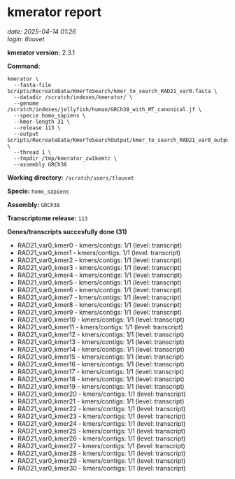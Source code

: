 # kmerator report
*date: 2025-04-14 01:26*  
*login: tlouvet*

**kmerator version:** 2.3.1

**Command:**

```
kmerator \
  --fasta-file Scripts/RecreateData/KmerToSearch/kmer_to_search_RAD21_var0.fasta \
  --datadir /scratch/indexes/kmerator/ \
  --genome /scratch/indexes/jellyfish/human/GRCh38_with_MT_canonical.jf \
  --specie homo_sapiens \
  --kmer-length 31 \
  --release 113 \
  --output Scripts/RecreateData/KmerToSearchOutput/kmer_to_search_RAD21_var0_output \
  --thread 1 \
  --tmpdir /tmp/kmerator_zw1kemtc \
  --assembly GRCh38
```

**Working directory:** `/scratch/users/tlouvet`

**Specie:** `homo_sapiens`

**Assembly:** `GRCh38`

**Transcriptome release:** `113`

**Genes/transcripts succesfully done (31)**

- RAD21_var0_kmer0 - kmers/contigs: 1/1 (level: transcript)
- RAD21_var0_kmer1 - kmers/contigs: 1/1 (level: transcript)
- RAD21_var0_kmer2 - kmers/contigs: 1/1 (level: transcript)
- RAD21_var0_kmer3 - kmers/contigs: 1/1 (level: transcript)
- RAD21_var0_kmer4 - kmers/contigs: 1/1 (level: transcript)
- RAD21_var0_kmer5 - kmers/contigs: 1/1 (level: transcript)
- RAD21_var0_kmer6 - kmers/contigs: 1/1 (level: transcript)
- RAD21_var0_kmer7 - kmers/contigs: 1/1 (level: transcript)
- RAD21_var0_kmer8 - kmers/contigs: 1/1 (level: transcript)
- RAD21_var0_kmer9 - kmers/contigs: 1/1 (level: transcript)
- RAD21_var0_kmer10 - kmers/contigs: 1/1 (level: transcript)
- RAD21_var0_kmer11 - kmers/contigs: 1/1 (level: transcript)
- RAD21_var0_kmer12 - kmers/contigs: 1/1 (level: transcript)
- RAD21_var0_kmer13 - kmers/contigs: 1/1 (level: transcript)
- RAD21_var0_kmer14 - kmers/contigs: 1/1 (level: transcript)
- RAD21_var0_kmer15 - kmers/contigs: 1/1 (level: transcript)
- RAD21_var0_kmer16 - kmers/contigs: 1/1 (level: transcript)
- RAD21_var0_kmer17 - kmers/contigs: 1/1 (level: transcript)
- RAD21_var0_kmer18 - kmers/contigs: 1/1 (level: transcript)
- RAD21_var0_kmer19 - kmers/contigs: 1/1 (level: transcript)
- RAD21_var0_kmer20 - kmers/contigs: 1/1 (level: transcript)
- RAD21_var0_kmer21 - kmers/contigs: 1/1 (level: transcript)
- RAD21_var0_kmer22 - kmers/contigs: 1/1 (level: transcript)
- RAD21_var0_kmer23 - kmers/contigs: 1/1 (level: transcript)
- RAD21_var0_kmer24 - kmers/contigs: 1/1 (level: transcript)
- RAD21_var0_kmer25 - kmers/contigs: 1/1 (level: transcript)
- RAD21_var0_kmer26 - kmers/contigs: 1/1 (level: transcript)
- RAD21_var0_kmer27 - kmers/contigs: 1/1 (level: transcript)
- RAD21_var0_kmer28 - kmers/contigs: 1/1 (level: transcript)
- RAD21_var0_kmer29 - kmers/contigs: 1/1 (level: transcript)
- RAD21_var0_kmer30 - kmers/contigs: 1/1 (level: transcript)
